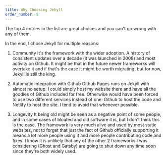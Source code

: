 ```yaml
---
title: Why Choosing Jekyll
order_number: 8
---
```


The top 4 entries in the list are great choices and you can't go wrong with any of them.

In the end, I chose Jekyll for multiple reasons:

1. Community
   It's the framework with the wider adoption. A history of consistent updates over a decade (it was launched in 2008) and most activity on Github. It might be that in the future newer frameworks will overtake it and if that's the case it might be worth migrating, but for now, Jekyll is still the king.

2. Automatic integration with Github
   Github Pages runs on Jekyll with almost no setup. I could simply host my website there and have all the goodies of Github included for free. Otherwise would have been forced to use two different services instead of one: Github to host the code and Netlify to host the site. I tend to avoid that whenever possible.

3. Longevity
   It being old might be seen as a negative point of some people, and in some cases of bloated and old software it is, but I don't think this is the case. The framework is very much alive and used by most static websites, not to forget that just the fact of Github officially supporting it means a lot more people using it and more people contributing code and fixes. I know it is unlikely that any of the other 2 frameworks I was considering (Ghost and Gatsby) are going to shut down any time soon since they're both widely used.
